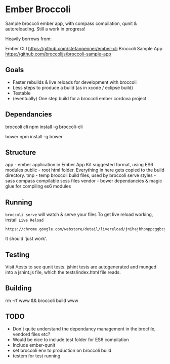 Ember Broccoli
==============
Sample broccoli ember app, with compass compilation, qunit & autoreloading.
Still a work in progress!

Heavily borrows from:

Ember CLI https://github.com/stefanpenner/ember-cli
Broccoli Sample App https://github.com/broccolijs/broccoli-sample-app


Goals
-----
- Faster rebuilds & live reloads for development with broccoli
- Less steps to produce a build (as in xcode / eclipse build)
- Testable
- (eventually) One step build for a broccoli ember cordova project

Dependancies
------------
broccoli cli
    npm install -g broccoli-cli

bower
    npm install -g bower


Structure
---------
app - ember application in Ember App Kit suggested format, using ES6 modules
public - root html folder. Everything in here gets copied to the build directory.
tmp - temp broccoli build files, used by broccoli serve
styles - sass compass compilable scss files
vendor - bower dependancies & magic glue for compiling es6 modules


Running
-------
`broccoli serve` will watch & serve your files
To get live reload working, install `Live Reload` 

    https://chrome.google.com/webstore/detail/livereload/jnihajbhpnppcggbcgedagnkighmdlei 

It should 'just work'.


Testing
-------
Visit /tests to see qunit tests.
jshint tests are autogenerated and munged into a jshint.js file, which the tests/index.html file reads.


Building
--------
rm -rf www && broccoli build www


TODO
----
- Don't quite understand the dependancy management in the brocfile, vendord files etc?
- Would be nice to include test folder for ES6 compilation
- Include ember-qunit
- set broccoli env to production on broccoli build
- testem for test running
